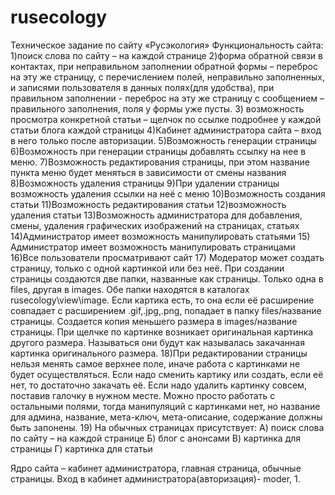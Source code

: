 # rusecology
Техническое задание по сайту «Русэкология»
Функциональность сайта:
1)поиск слова по сайту – на каждой странице
2)форма обратной связи в контактах, при неправильном заполнении обратной формы – переброс на эту же страницу, с перечислением полей, неправильно заполненных, и записями пользователя в данных полях(для удобства), при правильном заполнении - переброс на эту же страницу с сообщением – правильного заполнения, поля у формы уже пусты.
3) возможность просмотра конкретной статьи – щелчок по ссылке подробнее у каждой статьи блога каждой страницы
4)Кабинет администратора сайта – вход  в него только после авторизации.
5)Возможность генерации страницы
6)Возможность при генерации страницы добавлять ссылку на нее в меню.
7)Возможность редактирования страницы, при этом название пункта меню будет меняться в зависимости от смены названия
8)Возможность удаления страницы
9)При удалении страницы возможность удаления ссылки на неё с меню
10)Возможность создания статьи
11)Возможность редактирования статьи
12)возможность удаления статьи
13)Возможность администратора для добавления, смены, удаления графических изображений на страницах, статьях
14)Администратор имеет возможность манипулировать статьями
15) Администратор имеет возможность манипулировать  страницами
16)Все пользователи просматривают сайт
17)  Модератор может создать страницу, только с одной картинкой или без неё.  При создании страницы создаются две папки, названные как страницы. Только одна в files,  другая в images.  Обе папки находятся в каталогах rusecology\view\image\.
Если картика есть, то  она если её расширение совпадает с расширением .gif,.jpg,.png, попадает в папку files/название страницы. Создается копия меньшего размера в  images/название страницы.  При щелчке по картинке возникает  оригинальная картинка другого размера. Называться они будут как называлась закачанная картинка оригинального размера.
18)При редактировании страницы нельзя менять самое верхнее поле, иначе работа с картинками не будет осуществляться. Если  надо сменить картику или создать, если её нет, то достаточно закачать её.  Если надо удалить картинку совсем, поставив галочку в нужном месте. Можно просто работать с остальными полями, тогда манипуляций с картинками нет, но название для админа, название, мета-ключ, мета-описание, содержание должны быть запонены.
19) На обычных страницах присутствует:
А) поиск слова по сайту – на каждой странице
Б) блог с анонсами
В) картинка для страницы
Г) картинка для статьи

Ядро сайта – кабинет администратора,  главная страница, обычные страницы.
Вход в кабинет администратора(авторизация)- moder, 1.
